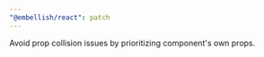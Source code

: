 ```yaml
---
"@embellish/react": patch
---
```


Avoid prop collision issues by prioritizing component's own props.
